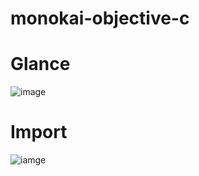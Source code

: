 # monokai-objective-c

# Glance

![image](https://raw.githubusercontent.com/AwayQuEM/monokai-objective-c/master/img/glance.png)

# Import

![iamge](https://raw.githubusercontent.com/AwayQuEM/monokai-objective-c/master/img/how-to-import.png)
